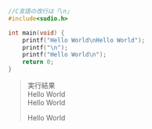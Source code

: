 ```cpp
//C言語の改行は「\n」
#include<sudio.h>

int main(void) {
	printf("Hello World\nHello World");
	printf("\n");
	printf("Hello World\n");
	return 0;
}
```
>実行結果  
>Hello World  
>Hello World  
>  
>Hello World
